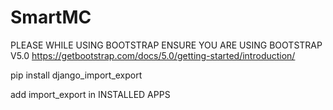 # SmartMC
PLEASE WHILE USING BOOTSTRAP ENSURE YOU ARE USING BOOTSTRAP V5.0
https://getbootstrap.com/docs/5.0/getting-started/introduction/

pip install django_import_export

add import_export in INSTALLED APPS
